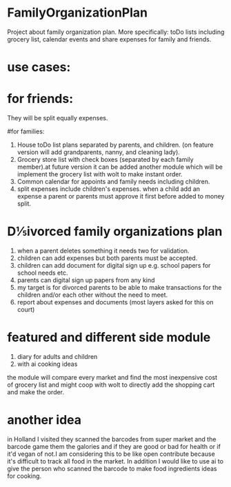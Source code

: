 # FamilyOrganizationPlan
Project about family organization plan. More specifically: toDo lists including grocery list, calendar events and share expenses for family and friends.

# use cases:

# for friends:
They will be split equally expenses.

#for families:
1. House toDo list plans separated by parents, and children. (on feature version will add grandparents, nanny, and cleaning lady).
2. Grocery store list with check boxes (separated by each family member).at future version it can be added another module which will be implement the grocery list with wolt to make instant order.
3. Common calendar for appoints and family needs including children.
5. split expenses include children's expenses. when a child add an expense a parent or parents must approve it first before added to money split.


# D⅕ivorced family organizations plan
1. when a parent deletes something it needs two for validation.
2. children can add expenses but both parents must be accepted.
3. children can add document for digital sign up e.g. school papers for school needs etc.
4. parents can digital sign up papers from any kind
5. my target is for divorced parents to be able to make transactions for the children and/or each other without the need to meet.
6. report about expenses and documents (most layers asked for this on court)

# featured and different side module
1. diary for adults and children
2. with ai cooking ideas

the module will compare every market and find the most inexpensive cost of grocery list and might coop with wolt to directly add the shopping cart and make the order.

# another idea
in Holland I visited they scanned the barcodes from super market and the barcode game them the galories and if they are good or bad for health or if it'd vegan of not.I am considering this to be like open contribute because it's difficult to track all food in the market. In addition I would like to use ai to give the person who scanned the barcode to make food ingredients ideas for cooking.
